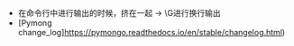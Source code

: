 - 在命令行中进行输出的时候，挤在一起 -> \G进行换行输出
- [Pymong change_log]https://pymongo.readthedocs.io/en/stable/changelog.html)